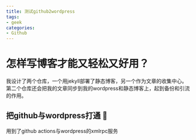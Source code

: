 ```yaml
---
title: 测试github2wordpress
tags: 
- geek
categories:
- Github
---
```


# 怎样写博客才能又轻松又好用？
我设计了两个仓库，一个用jekyll部署了静态博客，另一个作为文章的收集中心。第二个仓库还会把我的文章同步到我的wordpress和静态博客上，起到备份和引流的作用。


## 把github与wordpress打通 👋
用到了github actions与wordpress的xmlrpc服务
